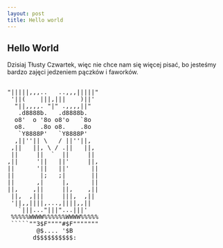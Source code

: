 ```yaml
---
layout: post
title: Hello world
---
```



## Hello World

Dzisiaj Tłusty Czwartek, więc nie chce nam się więcej pisać, bo jesteśmy bardzo zajęci jedzeniem pączków i faworków.
<pre>

"|||||,,,..   ..,,,|||||"
 '||(    |||,|||    )||'
  "||,,,,. "|" .,,,,||"
   .d8888b.   .d8888b.
  o8'  o '8o o8'o   `8o
  o8.    .8o o8.    .8o
   `Y8888P'   `Y8888P'
  ,||''|| \   / ||''||,
 ,||   ||, \ / .||   ||,
 ||     ||  `  ||     ||
,||     '||   ||'     ||,
||      '||   ||'      ||
||       |;   ;|       ||
||      ,|     |,      ||
||,    ,||     ||,    ,||
 ||,  ,|||     |||,  ,||
 '||,,||||,...,||||,,||
   `|||..."|||"...|||'
 %%%%%WWWW%%%%%%WWWW%%%%%
 `````""3$F""""#$F"""""""
        @$.... '$B
       d$$$$$$$$$$:
</pre>
       
